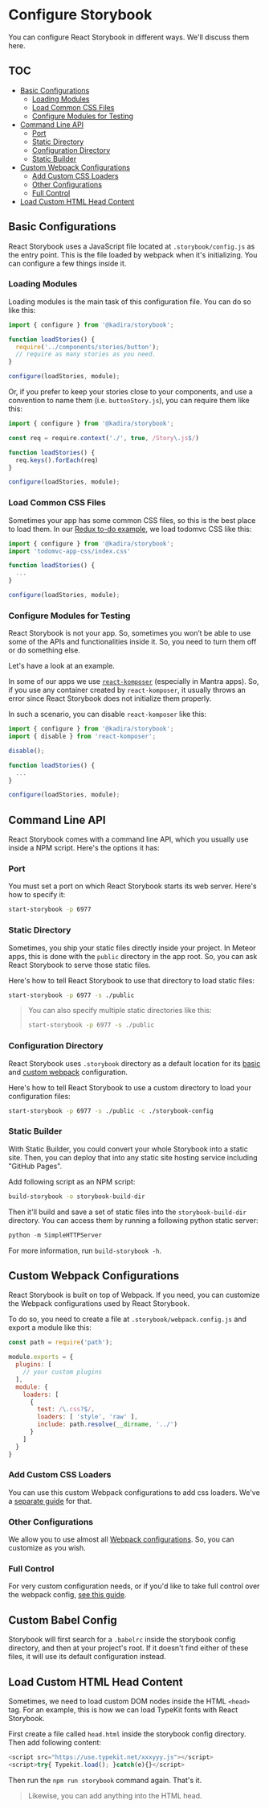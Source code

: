 # Configure Storybook

You can configure React Storybook in different ways. We'll discuss them here.

## TOC

* [Basic Configurations](#basic-configurations)
  * [Loading Modules](#loading-modules)
  * [Load Common CSS Files](#load-common-css-files)
  * [Configure Modules for Testing](#configure-modules-for-testing)
* [Command Line API](#command-line-api)
  * [Port](#port)
  * [Static Directory](#static-directory)
  * [Configuration Directory](#configuration-directory)
  * [Static Builder](#static-builder)
* [Custom Webpack Configurations](#custom-webpack-configurations)
  * [Add Custom CSS Loaders](#add-custom-css-loaders)
  * [Other Configurations](#other-configurations)
  * [Full Control](#full-control)
* [Load Custom HTML Head Content](#load-custom-html-head-content)


## Basic Configurations

React Storybook uses a JavaScript file located at `.storybook/config.js` as the entry point. This is the file loaded by webpack when it's initializing. You can configure a few things inside it.

### Loading Modules

Loading modules is the main task of this configuration file. You can do so like this:

```js
import { configure } from '@kadira/storybook';

function loadStories() {
  require('../components/stories/button');
  // require as many stories as you need.
}

configure(loadStories, module);
```

Or, if you prefer to keep your stories close to your components, and use a convention to name them (i.e. `buttonStory.js`), you can require them like this:

```js
import { configure } from '@kadira/storybook';

const req = require.context('./', true, /Story\.js$/)

function loadStories() {
  req.keys().forEach(req)
}

configure(loadStories, module);
```

### Load Common CSS Files

Sometimes your app has some common CSS files, so this is the best place to load them. In our [Redux to-do example](https://github.com/kadira-samples/react-storybook-demo), we load todomvc CSS like this:

```js
import { configure } from '@kadira/storybook';
import 'todomvc-app-css/index.css'

function loadStories() {
  ...
}

configure(loadStories, module);
```

### Configure Modules for Testing

React Storybook is not your app. So, sometimes you won’t be able to use some of the APIs and functionalities inside it. So, you need to turn them off or do something else.

Let's have a look at an example.

In some of our apps we use [`react-komposer`](https://github.com/kadirahq/react-komposer) (especially in Mantra apps). So, if you use any container created by `react-komposer`, it usually throws an error since React Storybook does not initialize them properly.

In such a scenario, you can disable `react-komposer` like this:

```js
import { configure } from '@kadira/storybook';
import { disable } from 'react-komposer';

disable();

function loadStories() {
  ...
}

configure(loadStories, module);
```

## Command Line API

React Storybook comes with a command line API, which you usually use inside a NPM script. Here's the options it has:

### Port

You must set a port on which React Storybook starts its web server. Here's how to specify it:

```sh
start-storybook -p 6977
```

### Static Directory

Sometimes, you ship your static files directly inside your project. In Meteor apps, this is done with the `public` directory in the app root. So, you can ask React Storybook to serve those static files.

Here's how to tell React Storybook to use that directory to load static files:

```sh
start-storybook -p 6977 -s ./public
```

> You can also specify multiple static directories like this:
> ```sh 
> start-storybook -p 6977 -s ./public
> ```

### Configuration Directory

React Storybook uses `.storybook` directory as a default location for its [basic](#basic-configurations) and [custom webpack](#custom-webpack-configurations) configuration.

Here's how to tell React Storybook to use a custom directory to load your configuration files:

```sh
start-storybook -p 6977 -s ./public -c ./storybook-config
```

### Static Builder

With Static Builder, you could convert your whole Storybook into a static site. Then, you can deploy that into any static site hosting service including "GitHub Pages".

Add following script as an NPM script:

```sh
build-storybook -o storybook-build-dir
```

Then it'll build and save a set of static files into the `storybook-build-dir` directory. You can access them by running a following python static server:

```python
python -m SimpleHTTPServer
```

For more information, run `build-storybook -h`.

## Custom Webpack Configurations

React Storybook is built on top of Webpack. If you need, you can customize the Webpack configurations used by React Storybook.

To do so, you need to create a file at `.storybook/webpack.config.js` and export a module like this:

```js
const path = require('path');

module.exports = {
  plugins: [
    // your custom plugins
  ],
  module: {
    loaders: [
      {
        test: /\.css?$/,
        loaders: [ 'style', 'raw' ],
        include: path.resolve(__dirname, '../')
      }
    ]
  }
}
```

### Add Custom CSS Loaders

You can use this custom Webpack configurations to add css loaders. We've a [separate guide](/docs/setting_up_for_css.md) for that.

### Other Configurations

We allow you to use almost all [Webpack configurations](https://webpack.github.io/docs/configuration.html). So, you can customize as you wish.

### Full Control

For very custom configuration needs, or if you'd like to take full control over the webpack config, [see this guide](/docs/webpack_full_control_mode.md).

## Custom Babel Config

Storybook will first search for a `.babelrc` inside the storybook config directory, and then at your project's root. If it doesn't find either of these files, it will use its default configuration instead.

## Load Custom HTML Head Content

Sometimes, we need to load custom DOM nodes inside the HTML `<head>` tag. For an example, this is how we can load TypeKit fonts with React Storybook.

First create a file called `head.html` inside the storybook config directory. Then add following content:

```js
<script src="https://use.typekit.net/xxxyyy.js"></script>
<script>try{ Typekit.load(); }catch(e){}</script>
```

Then run the `npm run storybook` command again. That's it.

> Likewise, you can add anything into the HTML head.
